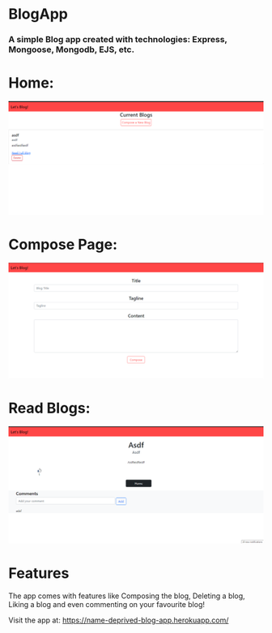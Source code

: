 # BlogApp 
### A simple Blog app created with technologies: Express, Mongoose, Mongodb, EJS, etc.

# Home:
![Home Page](./assets/1.png)

# Compose Page:
![Compose Page](./assets/2.png)

# Read Blogs:
![reads](./assets/3.png)

# Features
The app comes with features like Composing the blog, Deleting a blog, Liking a blog and even commenting on your favourite blog!

Visit the app at: https://name-deprived-blog-app.herokuapp.com/
